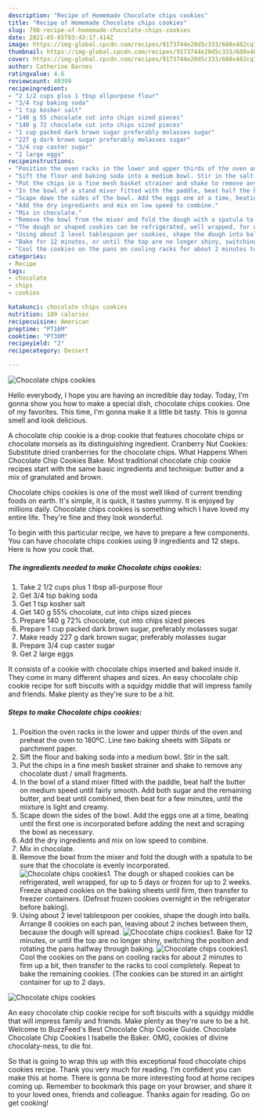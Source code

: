 ```yaml
---
description: "Recipe of Homemade Chocolate chips cookies"
title: "Recipe of Homemade Chocolate chips cookies"
slug: 798-recipe-of-homemade-chocolate-chips-cookies
date: 2021-05-05T03:43:17.414Z
image: https://img-global.cpcdn.com/recipes/9173744e20d5c333/680x482cq70/chocolate-chips-cookies-recipe-main-photo.jpg
thumbnail: https://img-global.cpcdn.com/recipes/9173744e20d5c333/680x482cq70/chocolate-chips-cookies-recipe-main-photo.jpg
cover: https://img-global.cpcdn.com/recipes/9173744e20d5c333/680x482cq70/chocolate-chips-cookies-recipe-main-photo.jpg
author: Catherine Barnes
ratingvalue: 4.6
reviewcount: 40399
recipeingredient:
- "2 1/2 cups plus 1 tbsp allpurpose flour"
- "3/4 tsp baking soda"
- "1 tsp kosher salt"
- "140 g 55 chocolate cut into chips sized pieces"
- "140 g 72 chocolate cut into chips sized pieces"
- "1 cup packed dark brown sugar preferably molasses sugar"
- "227 g dark brown sugar preferably molasses sugar"
- "3/4 cup caster sugar"
- "2 large eggs"
recipeinstructions:
- "Position the oven racks in the lower and upper thirds of the oven and preheat the oven to 180ºC. Line two baking sheets with Silpats or parchment paper."
- "Sift the flour and baking soda into a medium bowl. Stir in the salt."
- "Put the chips in a fine mesh basket strainer and shake to remove any chocolate dust / small fragments."
- "In the bowl of a stand mixer fitted with the paddle, beat half the butter on medium speed until fairly smooth. Add both sugar and the remaining butter, and beat until combined, then beat for a few minutes, until the mixture is light and creamy."
- "Scape down the sides of the bowl. Add the eggs one at a time, beating until the first one is incorporated before adding the next and scraping the bowl as necessary."
- "Add the dry ingredients and mix on low speed to combine."
- "Mix in chocolate."
- "Remove the bowl from the mixer and fold the dough with a spatula to be sure that the chocolate is evenly incorporated."
- "The dough or shaped cookies can be refrigerated, well wrapped, for up to 5 days or frozen for up to 2 weeks. Freeze shaped cookies on the baking sheets until firm, then transfer to freezer containers. (Defrost frozen cookies overnight in the refrigerator before baking)."
- "Using about 2 level tablespoon per cookies, shape the dough into balls. Arrange 8 cookies on each pan, leaving about 2 inches between them, because the dough will spread."
- "Bake for 12 minutes, or until the top are no longer shiny, switching the position and rotating the pans halfway through baking."
- "Cool the cookies on the pans on cooling racks for about 2 minutes to firm up a bit, then transfer to the racks to cool completely. Repeat to bake the remaining cookies. (The cookies can be stored in an airtight container for up to 2 days."
categories:
- Recipe
tags:
- chocolate
- chips
- cookies

katakunci: chocolate chips cookies 
nutrition: 189 calories
recipecuisine: American
preptime: "PT16M"
cooktime: "PT30M"
recipeyield: "2"
recipecategory: Dessert

---
```



![Chocolate chips cookies](https://img-global.cpcdn.com/recipes/9173744e20d5c333/680x482cq70/chocolate-chips-cookies-recipe-main-photo.jpg)

Hello everybody, I hope you are having an incredible day today. Today, I'm gonna show you how to make a special dish, chocolate chips cookies. One of my favorites. This time, I'm gonna make it a little bit tasty. This is gonna smell and look delicious.

A chocolate chip cookie is a drop cookie that features chocolate chips or chocolate morsels as its distinguishing ingredient. Cranberry Nut Cookies: Substitute dried cranberries for the chocolate chips. What Happens When Chocolate Chip Cookies Bake. Most traditional chocolate chip cookie recipes start with the same basic ingredients and technique: butter and a mix of granulated and brown.

Chocolate chips cookies is one of the most well liked of current trending foods on earth. It's simple, it is quick, it tastes yummy. It is enjoyed by millions daily. Chocolate chips cookies is something which I have loved my entire life. They're fine and they look wonderful.


To begin with this particular recipe, we have to prepare a few components. You can have chocolate chips cookies using 9 ingredients and 12 steps. Here is how you cook that.

<!--inarticleads1-->

##### The ingredients needed to make Chocolate chips cookies:

1. Take 2 1/2 cups plus 1 tbsp all-purpose flour
1. Get 3/4 tsp baking soda
1. Get 1 tsp kosher salt
1. Get 140 g 55% chocolate, cut into chips sized pieces
1. Prepare 140 g 72% chocolate, cut into chips sized pieces
1. Prepare 1 cup packed dark brown sugar, preferably molasses sugar
1. Make ready 227 g dark brown sugar, preferably molasses sugar
1. Prepare 3/4 cup caster sugar
1. Get 2 large eggs


It consists of a cookie with chocolate chips inserted and baked inside it. They come in many different shapes and sizes. An easy chocolate chip cookie recipe for soft biscuits with a squidgy middle that will impress family and friends. Make plenty as they&#39;re sure to be a hit. 

<!--inarticleads2-->

##### Steps to make Chocolate chips cookies:

1. Position the oven racks in the lower and upper thirds of the oven and preheat the oven to 180ºC. Line two baking sheets with Silpats or parchment paper.
1. Sift the flour and baking soda into a medium bowl. Stir in the salt.
1. Put the chips in a fine mesh basket strainer and shake to remove any chocolate dust / small fragments.
1. In the bowl of a stand mixer fitted with the paddle, beat half the butter on medium speed until fairly smooth. Add both sugar and the remaining butter, and beat until combined, then beat for a few minutes, until the mixture is light and creamy.
1. Scape down the sides of the bowl. Add the eggs one at a time, beating until the first one is incorporated before adding the next and scraping the bowl as necessary.
1. Add the dry ingredients and mix on low speed to combine.
1. Mix in chocolate.
1. Remove the bowl from the mixer and fold the dough with a spatula to be sure that the chocolate is evenly incorporated.
<img src="//assets-global.cpcdn.com/assets/icons/button_play-2c75c40dde080a61004c1f40b05d8f140eaff45d7e9e6481dc71c63d2e7c4909.png" alt="Chocolate chips cookies">1. The dough or shaped cookies can be refrigerated, well wrapped, for up to 5 days or frozen for up to 2 weeks. Freeze shaped cookies on the baking sheets until firm, then transfer to freezer containers. (Defrost frozen cookies overnight in the refrigerator before baking).
1. Using about 2 level tablespoon per cookies, shape the dough into balls. Arrange 8 cookies on each pan, leaving about 2 inches between them, because the dough will spread.
<img src="//assets-global.cpcdn.com/assets/icons/button_play-2c75c40dde080a61004c1f40b05d8f140eaff45d7e9e6481dc71c63d2e7c4909.png" alt="Chocolate chips cookies">1. Bake for 12 minutes, or until the top are no longer shiny, switching the position and rotating the pans halfway through baking.
<img src="//assets-global.cpcdn.com/assets/icons/button_play-2c75c40dde080a61004c1f40b05d8f140eaff45d7e9e6481dc71c63d2e7c4909.png" alt="Chocolate chips cookies">1. Cool the cookies on the pans on cooling racks for about 2 minutes to firm up a bit, then transfer to the racks to cool completely. Repeat to bake the remaining cookies. (The cookies can be stored in an airtight container for up to 2 days.
<img src="//assets-global.cpcdn.com/assets/icons/button_play-2c75c40dde080a61004c1f40b05d8f140eaff45d7e9e6481dc71c63d2e7c4909.png" alt="Chocolate chips cookies">

An easy chocolate chip cookie recipe for soft biscuits with a squidgy middle that will impress family and friends. Make plenty as they&#39;re sure to be a hit. Welcome to BuzzFeed&#39;s Best Chocolate Chip Cookie Guide. Chocolate Chocolate Chip Cookies I Isabelle the Baker. OMG, cookies of divine chocolaty-ness, to die for. 

So that is going to wrap this up with this exceptional food chocolate chips cookies recipe. Thank you very much for reading. I'm confident you can make this at home. There is gonna be more interesting food at home recipes coming up. Remember to bookmark this page on your browser, and share it to your loved ones, friends and colleague. Thanks again for reading. Go on get cooking!
